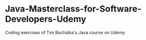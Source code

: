 # Java-Masterclass-for-Software-Developers-Udemy

Coding exercises of Tim Buchalka's Java course on Udemy
